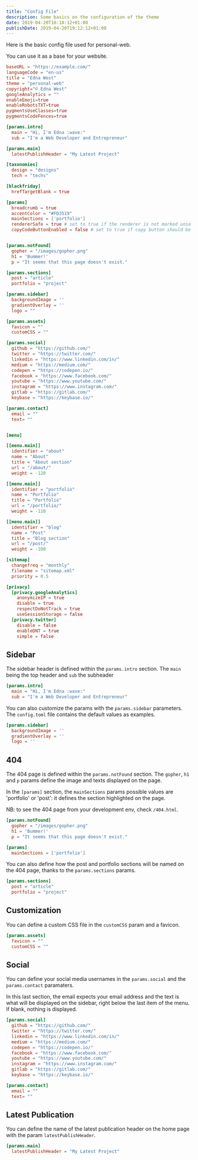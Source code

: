 ```yaml
---
title: "Config File"
description: Some basics on the configuration of the theme
date: 2019-04-20T16:18:12+01:00
publishDate: 2019-04-20T19:12:12+01:00
---
```


Here is the basic config file used for personal-web.

You can use it as a base for your website.

<!--more-->

```TOML
baseURL = "https://example.com/"
languageCode = "en-us"
title = "Edna West"
theme = "personal-web"
copyright="© Edna West"
googleAnalytics = ""
enableEmoji=true
enableRobotsTXT=true
pygmentsUseClasses=true
pygmentsCodeFences=true

[params.intro]
  main = "Hi, I'm Edna :wave:"
  sub = "I'm a Web Developer and Entrepreneur"

[params.main]
  latestPublishHeader = "My Latest Project"

[taxonomies]
  design = "designs"
  tech = "techs"

[blackfriday]
  hrefTargetBlank = true

[params]
  breadcrumb = true
  accentColor = "#FD3519"
  mainSections = ['portfolio']
  rendererSafe = true # set to true if the renderer is not marked unsafe
  copyCodeButtonEnabled = false # set to true if copy button should be placed on top of code blocks


[params.notFound]
  gopher = "/images/gopher.png"
  h1 = 'Bummer!'
  p = "It seems that this page doesn't exist."

[params.sections]
  post = "article"
  portfolio = "project"

[params.sidebar]
  backgroundImage = ''
  gradientOverlay = ''
  logo = ""

[params.assets]
  favicon = ""
  customCSS = ""

[params.social]
  github = "https://github.com/"
  twitter = "https://twitter.com/"
  linkedin = "https://www.linkedin.com/in/"
  medium = "https://medium.com/"
  codepen = "https://codepen.io/"
  facebook = "https://www.facebook.com/"
  youtube = "https://www.youtube.com/"
  instagram = "https://www.instagram.com/"
  gitlab = "https://gitlab.com/"
  keybase = "https://keybase.io/"

[params.contact]
  email = ""
  text= ""


[menu]

[[menu.main]]
  identifier = "about"
  name = "About"
  title = "About section"
  url = "/about/"
  weight = -120

[[menu.main]]
  identifier = "portfolio"
  name = "Portfolio"
  title = "Portfolio"
  url = "/portfolio/"
  weight = -110

[[menu.main]]
  identifier = "blog"
  name = "Post"
  title = "Blog section"
  url = "/post/"
  weight = -100

[sitemap]
  changefreq = "monthly"
  filename = "sitemap.xml"
  priority = 0.5

[privacy]
  [privacy.googleAnalytics]
    anonymizeIP = true
    disable = true
    respectDoNotTrack = true
    useSessionStorage = false
  [privacy.twitter]
    disable = false
    enableDNT = true
    simple = false

```

## Sidebar

The sidebar header is defined within the `params.intro` section. The `main` being the top header and `sub` the subheader

```TOML
[params.intro]
  main = "Hi, I'm Edna :wave:"
  sub = "I'm a Web Developer and Entrepreneur"
```

You can also customize the params with the  `params.sidebar` parameters. The `config.toml` file contains the default values as examples.
```TOML
[params.sidebar]
  backgroundImage = ''
  gradientOverlay = ''
  logo = ''
```

## 404

The 404 page is defined within the `params.notFound` section.
The `gopher`, `h1` and `p` params define the image and texts displayed on the page. 

In the `[params]` section, the `mainSections` params possible values are 'portfolio' or 'post': it defines the section highlighted on the page.

NB: to see the 404 page from your development env, check `/404.html`.

```TOML
[params.notFound]
  gopher = "/images/gopher.png"
  h1 = 'Bummer!'
  p = "It seems that this page doesn't exist."

[params]
  mainSections = ['portfolio']
```

You can also define how the post and portfolio sections will be named on the 404 page, thanks to the `params.sections` params.

```TOML
[params.sections]
  post = "article"
  portfolio = "project"
```

## Customization

You can define a custom CSS file in the `customCSS` param and a favicon.
```TOML
[params.assets]
  favicon = ""
  customCSS = ""
```

## Social

You can define your social media usernames in the `params.social` and the `params.contact` paramaters. 

In this last section, the email expects your email address and the text is what will be displayed on the sidebar, right below the last item of the menu. If blank, nothing is displayed.

```TOML
[params.social]
  github = "https://github.com/"
  twitter = "https://twitter.com/"
  linkedin = "https://www.linkedin.com/in/"
  medium = "https://medium.com/"
  codepen = "https://codepen.io/"
  facebook = "https://www.facebook.com/"
  youtube = "https://www.youtube.com/"
  instagram = "https://www.instagram.com/"
  gitlab = "https://gitlab.com/"
  keybase = "https://keybase.io/"

[params.contact]
  email = ""
  text= ""
```

## Latest Publication
You can define the name of the latest publication header on the home page with the param `latestPublishHeader`.

```TOML
[params.main]
  latestPublishHeader = "My Latest Project"
```